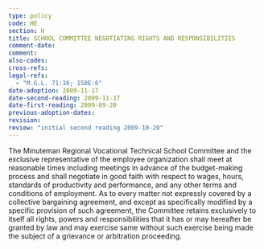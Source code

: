 ```yaml
---
type: policy
code: HE
section: H
title: SCHOOL COMMITTEE NEGOTIATING RIGHTS AND RESPONSIBILITIES
comment-date:
comment:
also-codes:
cross-refs:
legal-refs:
  - "M.G.L. 71:16; 150E:6"
date-adoption: 2009-11-17
date-second-reading: 2009-11-17
date-first-reading: 2009-09-20
previous-adoption-dates:
revision: 
review: "initial second reading 2009-10-20"
---
```


The Minuteman Regional Vocational Technical School Committee and the exclusive representative of the employee organization shall meet at reasonable times including meetings in advance of the budget-making process and shall negotiate in good faith with respect to wages, hours, standards of productivity and performance, and any other terms and conditions of employment.  As to every matter not expressly covered by a collective bargaining agreement, and except as specifically modified by a specific provision of such agreement, the Committee retains exclusively to itself all rights, powers and responsibilities that it has or may hereafter be granted by law and may exercise same without such exercise being made the subject of a grievance or arbitration proceeding.

